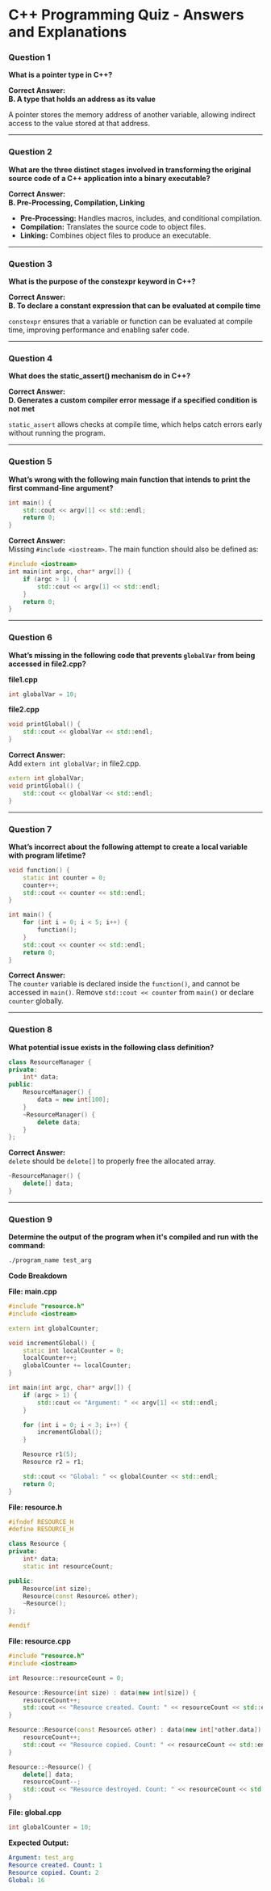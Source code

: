 # C++ Programming Quiz - Answers and Explanations

### Question 1
**What is a pointer type in C++?**  

**Correct Answer:**  
**B. A type that holds an address as its value**  

A pointer stores the memory address of another variable, allowing indirect access to the value stored at that address.  

---

### Question 2
**What are the three distinct stages involved in transforming the original source code of a C++ application into a binary executable?**  

**Correct Answer:**  
**B. Pre-Processing, Compilation, Linking**  

- **Pre-Processing:** Handles macros, includes, and conditional compilation.  
- **Compilation:** Translates the source code to object files.  
- **Linking:** Combines object files to produce an executable.  

---

### Question 3
**What is the purpose of the constexpr keyword in C++?**  

**Correct Answer:**  
**B. To declare a constant expression that can be evaluated at compile time**  

`constexpr` ensures that a variable or function can be evaluated at compile time, improving performance and enabling safer code.  

---

### Question 4
**What does the static_assert() mechanism do in C++?**  

**Correct Answer:**  
**D. Generates a custom compiler error message if a specified condition is not met**  

`static_assert` allows checks at compile time, which helps catch errors early without running the program.  

---

### Question 5
**What’s wrong with the following main function that intends to print the first command-line argument?**  

```cpp
int main() {
    std::cout << argv[1] << std::endl;
    return 0;
}
```

**Correct Answer:**  
Missing `#include <iostream>`. The main function should also be defined as:  

```cpp
#include <iostream>
int main(int argc, char* argv[]) {
    if (argc > 1) {
        std::cout << argv[1] << std::endl;
    }
    return 0;
}
```

---

### Question 6
**What’s missing in the following code that prevents `globalVar` from being accessed in file2.cpp?**  

**file1.cpp**  
```cpp
int globalVar = 10;
```

**file2.cpp**  
```cpp
void printGlobal() {
    std::cout << globalVar << std::endl;
}
```

**Correct Answer:**  
Add `extern int globalVar;` in file2.cpp.  

```cpp
extern int globalVar;
void printGlobal() {
    std::cout << globalVar << std::endl;
}
```

---

### Question 7
**What’s incorrect about the following attempt to create a local variable with program lifetime?**  

```cpp
void function() {
    static int counter = 0;
    counter++;
    std::cout << counter << std::endl;
}

int main() {
    for (int i = 0; i < 5; i++) {
        function();
    }
    std::cout << counter << std::endl;
    return 0;
}
```

**Correct Answer:**  
The `counter` variable is declared inside the `function()`, and cannot be accessed in `main()`. Remove `std::cout << counter` from `main()` or declare `counter` globally.  

---

### Question 8
**What potential issue exists in the following class definition?**  

```cpp
class ResourceManager {
private:
    int* data;
public:
    ResourceManager() {
        data = new int[100];
    }
    ~ResourceManager() {
        delete data;
    }
};
```

**Correct Answer:**  
`delete` should be `delete[]` to properly free the allocated array.  

```cpp
~ResourceManager() {
    delete[] data;
}
```

---

### Question 9
**Determine the output of the program when it's compiled and run with the command:**  

```bash
./program_name test_arg
```

**Code Breakdown**  

**File: main.cpp**  
```cpp
#include "resource.h"
#include <iostream>

extern int globalCounter;

void incrementGlobal() {
    static int localCounter = 0;
    localCounter++;
    globalCounter += localCounter;
}

int main(int argc, char* argv[]) {
    if (argc > 1) {
        std::cout << "Argument: " << argv[1] << std::endl;
    }

    for (int i = 0; i < 3; i++) {
        incrementGlobal();
    }

    Resource r1(5);
    Resource r2 = r1;

    std::cout << "Global: " << globalCounter << std::endl;
    return 0;
}
```

**File: resource.h**  
```cpp
#ifndef RESOURCE_H
#define RESOURCE_H

class Resource {
private:
    int* data;
    static int resourceCount;

public:
    Resource(int size);
    Resource(const Resource& other);
    ~Resource();
};

#endif
```

**File: resource.cpp**  
```cpp
#include "resource.h"
#include <iostream>

int Resource::resourceCount = 0;

Resource::Resource(int size) : data(new int[size]) {
    resourceCount++;
    std::cout << "Resource created. Count: " << resourceCount << std::endl;
}

Resource::Resource(const Resource& other) : data(new int[*other.data]) {
    resourceCount++;
    std::cout << "Resource copied. Count: " << resourceCount << std::endl;
}

Resource::~Resource() {
    delete[] data;
    resourceCount--;
    std::cout << "Resource destroyed. Count: " << resourceCount << std::endl;
}
```

**File: global.cpp**  
```cpp
int globalCounter = 10;
```

**Expected Output:**  
```yaml
Argument: test_arg
Resource created. Count: 1
Resource copied. Count: 2
Global: 16
```
